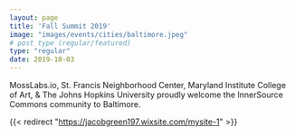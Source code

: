 ```yaml
---
layout: page
title: 'Fall Summit 2019'
image: "images/events/cities/baltimore.jpeg"
# post type (regular/featured)
type: "regular"
date: 2019-10-03
---
```



MossLabs.io, St. Francis Neighborhood Center, Maryland Institute College of Art, & The Johns Hopkins University proudly welcome the InnerSource Commons community to Baltimore.

{{< redirect "https://jacobgreen197.wixsite.com/mysite-1" >}}